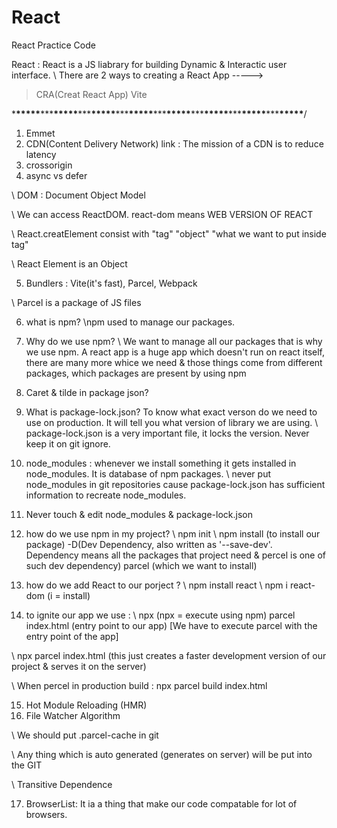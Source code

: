 # React

React Practice Code

React : React is a JS liabrary for building Dynamic & Interactic user interface.
\\ There are 2 ways to creating a React App ----->

> CRA(Creat React App)
> Vite

\***\*\*\*\*\***\*\*\***\*\*\*\*\***\*\*\***\*\*\*\*\***\*\*\***\*\*\*\*\***\*\*\***\*\*\*\*\***\*\*\***\*\*\*\*\***\*\*\***\*\*\*\*\***\*\*\***\*\*\*\*\***/

1. Emmet
2. CDN(Content Delivery Network) link : The mission of a CDN is to reduce latency
3. crossorigin
4. async vs defer

\\ DOM : Document Object Model

\\ We can access ReactDOM. react-dom means WEB VERSION OF REACT

\\ React.creatElement consist with "tag" "object" "what we want to put inside tag"

\\ React Element is an Object

5. Bundlers : Vite(it's fast), Parcel, Webpack

\\ Parcel is a package of JS files

6. what is npm?
   \\npm used to manage our packages.

7. Why do we use npm?
   \\ We want to manage all our packages that is why we use npm. A react app is a huge app which doesn't run on react itself, there are many more whice we need & those things come from different packages, which packages are present by using npm

8. Caret & tilde in package json?

9. What is package-lock.json?
   To know what exact verson do we need to use on production.
   It will tell you what version of library we are using.
   \\ package-lock.json is a very important file, it locks the version. Never keep it on git ignore.

10. node_modules : whenever we install something it gets installed in node_modules. It is database of npm packages.
    \\ never put node_modules in git repositories cause package-lock.json has sufficient information to recreate node_modules.

11. Never touch & edit node_modules & package-lock.json

12. how do we use npm in my project?
    \\ npm init
    \\ npm install (to install our package) -D(Dev Dependency, also written as '--save-dev'. Dependency means all the packages that project need & percel is one of such dev dependency) parcel (which we want to install)

13. how do we add React to our porject ?
    \\ npm install react
    \\ npm i react-dom (i = install)

14. to ignite our app we use :
    \\ npx (npx = execute using npm) parcel index.html (entry point to our app) [We have to execute parcel with the entry point of the app]

\\ npx parcel index.html (this just creates a faster development version of our project & serves it on the server)

\\ When percel in production build : npx parcel build index.html

15. Hot Module Reloading (HMR)
16. File Watcher Algorithm

\\ We should put .parcel-cache in git

\\ Any thing which is auto generated (generates on server) will be put into the GIT

\\ Transitive Dependence

17. BrowserList: It ia a thing that make our code compatable for lot of browsers.
